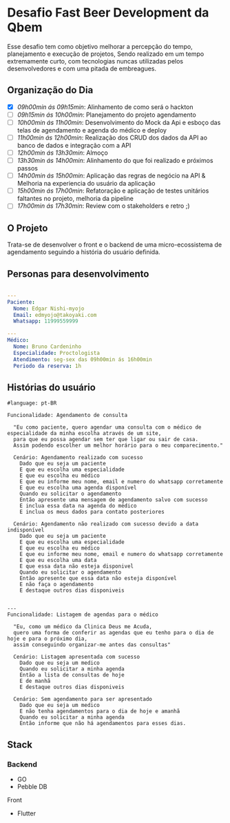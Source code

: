 # Desafio Fast Beer Development da Qbem

Esse desafio tem como objetivo melhorar a percepção do tempo, planejamento e execução de projetos, Sendo realizado em um tempo
extremamente curto, com tecnologias nuncas utilizadas pelos desenvolvedores e com uma pitada de embreagues.

## Organização do Dia

- [x] *09h00min ás 09h15min*: Alinhamento de como será o hackton
- [ ] *09h15min ás 10h00min*: Planejamento do projeto agendamento
- [ ] *10h00min ás 11h00min*: Desenvolvimento do Mock da Api e esboço das telas de agendamento e agenda do médico e deploy
- [ ] *11h00min ás 12h00min*: Realização dos CRUD dos dados da API ao banco de dados e integração com a API
- [ ] *12h00min ás 13h30min*: Almoço
- [ ] *13h30min ás 14h00min*: Alinhamento do que foi realizado e próximos passos
- [ ] *14h00min ás 15h00min*: Aplicação das regras de negócio na API & Melhoria na experiencia do usuário da aplicação
- [ ] *15h00min ás 17h00min*: Refatoração e aplicação de testes unitários faltantes no projeto, melhoria da pipeline
- [ ] *17h00min ás 17h30min*: Review com o stakeholders e retro ;)

## O Projeto

Trata-se de desenvolver o front e o backend de uma micro-ecossistema de agendamento seguindo a história do usuário definida.

## Personas para desenvolvimento
```yml

---
Paciente:
  Nome: Edgar Nishi-myojo
  Email: edmyojo@takoyaki.com
  Whatsapp: 11999559999

---
Médico:
  Nome: Bruno Cardeninho
  Especialidade: Proctologista
  Atendimento: seg-sex das 09h00min ás 16h00min
  Periodo da reserva: 1h

```

## Histórias do usuário

```cucumber
#language: pt-BR

Funcionalidade: Agendamento de consulta

  "Eu como paciente, quero agendar uma consulta com o médico de especialidade da minha escolha através de um site, 
  para que eu possa agendar sem ter que ligar ou sair de casa. 
  Assim podendo escolher um melhor horário para o meu comparecimento."
  
  Cenário: Agendamento realizado com sucesso
    Dado que eu seja um paciente
    E que eu escolha uma especialidade
    E que eu escolha eu médico
    E que eu informe meu nome, email e numero do whatsapp corretamente
    E que eu escolha uma agenda disponível
    Quando eu solicitar o agendamento
    Então apresente uma mensagem de agendamento salvo com sucesso
    E inclua essa data na agenda do médico
    E inclua os meus dados para contato posteriores
    
  Cenário: Agendamento não realizado com sucesso devido a data indisponível
    Dado que eu seja um paciente
    E que eu escolha uma especialidade
    E que eu escolha eu médico
    E que eu informe meu nome, email e numero do whatsapp corretamente
    E que eu escolha uma data
    E que essa data não esteja disponivel
    Quando eu solicitar o agendamento
    Então apresente que essa data não esteja disponível
    E não faça o agendamento
    E destaque outros dias disponiveis
  
  
---
Funcionalidade: Listagem de agendas para o médico

  "Eu, como um médico da Clinica Deus me Acuda, 
  quero uma forma de conferir as agendas que eu tenho para o dia de hoje e para o próximo dia, 
  assim conseguindo organizar-me antes das consultas"
  
  Cenário: Listagem apresentada com sucesso
    Dado que eu seja um medico
    Quando eu solicitar a minha agenda
    Então a lista de consultas de hoje 
    E de manhã
    E destaque outros dias disponiveis

  Cenário: Sem agendamento para ser apresentado
    Dado que eu seja um medico
    E não tenha agendamentos para o dia de hoje e amanhã
    Quando eu solicitar a minha agenda
    Então informe que não há agendamentos para esses dias.

```

## Stack

### Backend
- GO
- Pebble DB

Front
 - Flutter 
